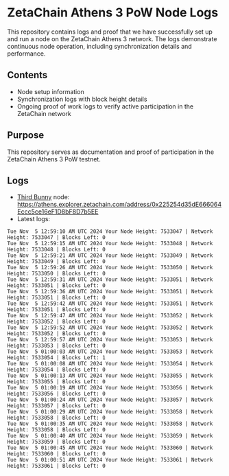 # ZetaChain Athens 3 PoW Node Logs
This repository contains logs and proof that we have successfully set up and run a node on the ZetaChain Athens 3 network. The logs demonstrate continuous node operation, including synchronization details and performance.

## Contents
- Node setup information
- Synchronization logs with block height details
- Ongoing proof of work logs to verify active participation in the ZetaChain network

## Purpose
This repository serves as documentation and proof of participation in the ZetaChain Athens 3 PoW testnet.

## Logs

- [Third Bunny](https://thirdbunny.xyz/) node: https://athens.explorer.zetachain.com/address/0x225254d35dE666064Eccc5ce16eF1D8bF8D7b5EE
- Latest logs:
```
Tue Nov  5 12:59:10 AM UTC 2024 Your Node Height: 7533047 | Network Height: 7533047 | Blocks Left: 0
Tue Nov  5 12:59:15 AM UTC 2024 Your Node Height: 7533048 | Network Height: 7533048 | Blocks Left: 0
Tue Nov  5 12:59:21 AM UTC 2024 Your Node Height: 7533049 | Network Height: 7533049 | Blocks Left: 0
Tue Nov  5 12:59:26 AM UTC 2024 Your Node Height: 7533050 | Network Height: 7533050 | Blocks Left: 0
Tue Nov  5 12:59:31 AM UTC 2024 Your Node Height: 7533051 | Network Height: 7533051 | Blocks Left: 0
Tue Nov  5 12:59:36 AM UTC 2024 Your Node Height: 7533051 | Network Height: 7533051 | Blocks Left: 0
Tue Nov  5 12:59:42 AM UTC 2024 Your Node Height: 7533051 | Network Height: 7533051 | Blocks Left: 0
Tue Nov  5 12:59:47 AM UTC 2024 Your Node Height: 7533052 | Network Height: 7533052 | Blocks Left: 0
Tue Nov  5 12:59:52 AM UTC 2024 Your Node Height: 7533052 | Network Height: 7533052 | Blocks Left: 0
Tue Nov  5 12:59:57 AM UTC 2024 Your Node Height: 7533053 | Network Height: 7533053 | Blocks Left: 0
Tue Nov  5 01:00:03 AM UTC 2024 Your Node Height: 7533053 | Network Height: 7533054 | Blocks Left: 1
Tue Nov  5 01:00:08 AM UTC 2024 Your Node Height: 7533054 | Network Height: 7533054 | Blocks Left: 0
Tue Nov  5 01:00:13 AM UTC 2024 Your Node Height: 7533055 | Network Height: 7533055 | Blocks Left: 0
Tue Nov  5 01:00:19 AM UTC 2024 Your Node Height: 7533056 | Network Height: 7533056 | Blocks Left: 0
Tue Nov  5 01:00:24 AM UTC 2024 Your Node Height: 7533057 | Network Height: 7533057 | Blocks Left: 0
Tue Nov  5 01:00:29 AM UTC 2024 Your Node Height: 7533058 | Network Height: 7533058 | Blocks Left: 0
Tue Nov  5 01:00:35 AM UTC 2024 Your Node Height: 7533058 | Network Height: 7533058 | Blocks Left: 0
Tue Nov  5 01:00:40 AM UTC 2024 Your Node Height: 7533059 | Network Height: 7533059 | Blocks Left: 0
Tue Nov  5 01:00:45 AM UTC 2024 Your Node Height: 7533060 | Network Height: 7533060 | Blocks Left: 0
Tue Nov  5 01:00:51 AM UTC 2024 Your Node Height: 7533061 | Network Height: 7533061 | Blocks Left: 0
```
